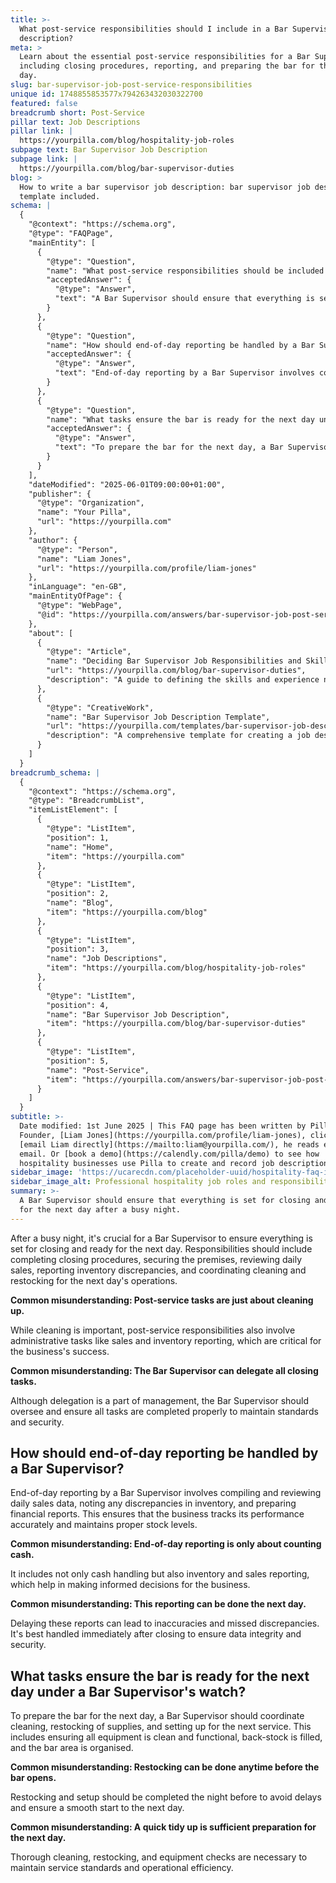 ```yaml
---
title: >-
  What post-service responsibilities should I include in a Bar Supervisor job
  description?
meta: >
  Learn about the essential post-service responsibilities for a Bar Supervisor,
  including closing procedures, reporting, and preparing the bar for the next
  day.
slug: bar-supervisor-job-post-service-responsibilities
unique id: 1748855853577x794263432030322700
featured: false
breadcrumb short: Post-Service
pillar text: Job Descriptions
pillar link: |
  https://yourpilla.com/blog/hospitality-job-roles
subpage text: Bar Supervisor Job Description
subpage link: |
  https://yourpilla.com/blog/bar-supervisor-duties
blog: >
  How to write a bar supervisor job description: bar supervisor job description
  template included.
schema: |
  {
    "@context": "https://schema.org",
    "@type": "FAQPage",
    "mainEntity": [
      {
        "@type": "Question",
        "name": "What post-service responsibilities should be included in a Bar Supervisor job description?",
        "acceptedAnswer": {
          "@type": "Answer",
          "text": "A Bar Supervisor should ensure that everything is set for closing and ready for the next day after a busy night. Responsibilities include completing closing procedures, securing the premises, reviewing daily sales, reporting inventory discrepancies, and coordinating cleaning and restocking for the next day's operations. While cleaning is important, overseeing administrative tasks like sales and inventory reporting is also crucial for business success. The Bar Supervisor should ensure all tasks are completed properly to maintain standards and security."
        }
      },
      {
        "@type": "Question",
        "name": "How should end-of-day reporting be handled by a Bar Supervisor?",
        "acceptedAnswer": {
          "@type": "Answer",
          "text": "End-of-day reporting by a Bar Supervisor involves compiling and reviewing daily sales data, noting any discrepancies in inventory, and preparing financial reports. This ensures the business tracks its performance accurately and maintains proper stock levels. It includes not only cash handling but also inventory and sales reporting, which are essential for making informed decisions. These reports should be handled immediately after closing to ensure data integrity and security."
        }
      },
      {
        "@type": "Question",
        "name": "What tasks ensure the bar is ready for the next day under a Bar Supervisor's watch?",
        "acceptedAnswer": {
          "@type": "Answer",
          "text": "To prepare the bar for the next day, a Bar Supervisor should coordinate cleaning, restocking of supplies, and setting up for the next service. This includes ensuring all equipment is clean and functional, back-stock is filled, and the bar area is organised. Restocking and setup should be completed the night before to avoid delays and ensure a smooth start to the next day. Thorough cleaning, restocking, and equipment checks are necessary to maintain service standards and operational efficiency."
        }
      }
    ],
    "dateModified": "2025-06-01T09:00:00+01:00",
    "publisher": {
      "@type": "Organization",
      "name": "Your Pilla",
      "url": "https://yourpilla.com"
    },
    "author": {
      "@type": "Person",
      "name": "Liam Jones",
      "url": "https://yourpilla.com/profile/liam-jones"
    },
    "inLanguage": "en-GB",
    "mainEntityOfPage": {
      "@type": "WebPage",
      "@id": "https://yourpilla.com/answers/bar-supervisor-job-post-service-responsibilities"
    },
    "about": [
      {
        "@type": "Article",
        "name": "Deciding Bar Supervisor Job Responsibilities and Skills",
        "url": "https://yourpilla.com/blog/bar-supervisor-duties",
        "description": "A guide to defining the skills and experience needed for a Bar Supervisor, covering job responsibilities and essential skills."
      },
      {
        "@type": "CreativeWork",
        "name": "Bar Supervisor Job Description Template",
        "url": "https://yourpilla.com/templates/bar-supervisor-job-description",
        "description": "A comprehensive template for creating a job description for the role of a Bar Supervisor, including detailed responsibilities and requirements."
      }
    ]
  }
breadcrumb_schema: |
  {
    "@context": "https://schema.org",
    "@type": "BreadcrumbList",
    "itemListElement": [
      {
        "@type": "ListItem",
        "position": 1,
        "name": "Home",
        "item": "https://yourpilla.com"
      },
      {
        "@type": "ListItem",
        "position": 2,
        "name": "Blog",
        "item": "https://yourpilla.com/blog"
      },
      {
        "@type": "ListItem",
        "position": 3,
        "name": "Job Descriptions",
        "item": "https://yourpilla.com/blog/hospitality-job-roles"
      },
      {
        "@type": "ListItem",
        "position": 4,
        "name": "Bar Supervisor Job Description",
        "item": "https://yourpilla.com/blog/bar-supervisor-duties"
      },
      {
        "@type": "ListItem",
        "position": 5,
        "name": "Post-Service",
        "item": "https://yourpilla.com/answers/bar-supervisor-job-post-service-responsibilities"
      }
    ]
  }
subtitle: >-
  Date modified: 1st June 2025 | This FAQ page has been written by Pilla
  Founder, [Liam Jones](https://yourpilla.com/profile/liam-jones), click to
  [email Liam directly](https://mailto:liam@yourpilla.com/), he reads every
  email. Or [book a demo](https://calendly.com/pilla/demo) to see how
  hospitality businesses use Pilla to create and record job descriptions.
sidebar_image: 'https://ucarecdn.com/placeholder-uuid/hospitality-faq-image.jpg'
sidebar_image_alt: Professional hospitality job roles and responsibilities
summary: >-
  A Bar Supervisor should ensure that everything is set for closing and ready
  for the next day after a busy night.
---
```

After a busy night, it's crucial for a Bar Supervisor to ensure everything is set for closing and ready for the next day. Responsibilities should include completing closing procedures, securing the premises, reviewing daily sales, reporting inventory discrepancies, and coordinating cleaning and restocking for the next day's operations.

**Common misunderstanding: Post-service tasks are just about cleaning up.**

While cleaning is important, post-service responsibilities also involve administrative tasks like sales and inventory reporting, which are critical for the business's success.

**Common misunderstanding: The Bar Supervisor can delegate all closing tasks.**

Although delegation is a part of management, the Bar Supervisor should oversee and ensure all tasks are completed properly to maintain standards and security.

## How should end-of-day reporting be handled by a Bar Supervisor?

End-of-day reporting by a Bar Supervisor involves compiling and reviewing daily sales data, noting any discrepancies in inventory, and preparing financial reports. This ensures that the business tracks its performance accurately and maintains proper stock levels.

**Common misunderstanding: End-of-day reporting is only about counting cash.**

It includes not only cash handling but also inventory and sales reporting, which help in making informed decisions for the business.

**Common misunderstanding: This reporting can be done the next day.**

Delaying these reports can lead to inaccuracies and missed discrepancies. It's best handled immediately after closing to ensure data integrity and security.

## What tasks ensure the bar is ready for the next day under a Bar Supervisor's watch?

To prepare the bar for the next day, a Bar Supervisor should coordinate cleaning, restocking of supplies, and setting up for the next service. This includes ensuring all equipment is clean and functional, back-stock is filled, and the bar area is organised.

**Common misunderstanding: Restocking can be done anytime before the bar opens.**

Restocking and setup should be completed the night before to avoid delays and ensure a smooth start to the next day.

**Common misunderstanding: A quick tidy up is sufficient preparation for the next day.**

Thorough cleaning, restocking, and equipment checks are necessary to maintain service standards and operational efficiency.
